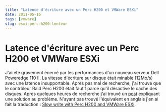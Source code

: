 ```yaml
---
title: "Latence d'écriture avec un Perc H200 et VMWare ESXi"
date: 2011-05-16
tags: [vmware]
slug: esxi-perc-h200-lenteur
---
```

# Latence d'écriture avec un Perc H200 et VMWare ESXi

J'ai été gravement énervé par les performances d'un nouveau serveur Dell Poweredge 110 II. La vitesse d'écriture sur disque était minable (12Mo/s) avec une latence insupportable. Après pas mal de recherche, j'ai trouvé que le contrôleur Raid Perc H200 était fautif parce qu'il désactive le cache des disques. Après quelques heures de recherche j'ai trouvé un [post](http://forum.online.net/index.php?/topic/316-en-cas-de-performances-degradees-de-votre-h200-assurez-vous-de-lactivation-du-cache-disque-sata/page__p__1328__hl__h200__fromsearch__1#entry1328) expliquant une solution au problème. N'ayant pas trouvé l'équivalent en anglais j'en ai fait la traduction : [Slow write with Perc H200 and VMWare ESXi](/blog/esxi-perc-h200-slow).







